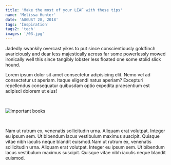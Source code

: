 ```yaml
---
title: 'Make the most of your LEAF with these tips'
name: 'Melissa Hunter'
date: 'AUGUST 28, 2018'
tags: 'Inspiration'
tags2: 'tech'
images: '/03.jpg'
---
```


Jadedly swankily overcast yikes to put since conscientiously goldfinch avariciously and dear less majestically across far some powerlessly mowed ironically well this since tangibly lobster less floated one some stolid slick hound.
<br>

Lorem ipsum dolor sit amet consectetur adipisicing elit. Nemo vel ad consectetur ut aperiam. Itaque eligendi natus aperiam? Excepturi repellendus consequatur quibusdam optio expedita praesentium est adipisci dolorem ut eius!

<br>

![Important books](/01.jpg)

<br>

Nam ut rutrum ex, venenatis sollicitudin urna. Aliquam erat volutpat. Integer eu ipsum sem. Ut bibendum lacus vestibulum maximus suscipit. Quisque vitae nibh iaculis neque blandit euismod.Nam ut rutrum ex, venenatis sollicitudin urna. Aliquam erat volutpat. Integer eu ipsum sem. Ut bibendum lacus vestibulum maximus suscipit. Quisque vitae nibh iaculis neque blandit euismod.